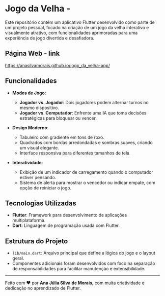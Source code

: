 # Jogo da Velha -  

Este repositório contém um aplicativo Flutter desenvolvido como parte de um projeto pessoal, focado na criação de um jogo da velha interativo e visualmente atrativo, com funcionalidades aprimoradas para uma experiência de jogo divertida e desafiadora.  

## Página Web - link

https://anasilvamorais.github.io/jogo_da_velha-app/

## Funcionalidades  

- **Modos de Jogo**:  
  - **Jogador vs. Jogador**: Dois jogadores podem alternar turnos no mesmo dispositivo.  
  - **Jogador vs. Computador**: Enfrente uma IA que toma decisões estratégicas para bloquear ou vencer.  

- **Design Moderno**:  
  - Tabuleiro com gradiente em tons de roxo.  
  - Quadrados com bordas arredondadas e sombras suaves, criando um visual elegante.  
  - Interface responsiva para diferentes tamanhos de tela.  

- **Interatividade**:  
  - Exibição de um indicador de carregamento quando o computador estiver pensando.  
  - Sistema de alerta para mostrar o vencedor ou indicar empate, com opção de reiniciar o jogo.  

## Tecnologias Utilizadas  

- **Flutter**: Framework para desenvolvimento de aplicações multiplataforma.  
- **Dart**: Linguagem de programação usada com Flutter.  

## Estrutura do Projeto  

- `lib/main.dart`: Arquivo principal que define a lógica do jogo e o layout geral.  
- Componentes adicionais foram desenvolvidos com foco na separação de responsabilidades para facilitar manutenção e extensibilidade.  

---  

Feito com ❤️ por **Ana Júlia Silva de Morais**, com muita criatividade e dedicação no aprendizado de Flutter.  
